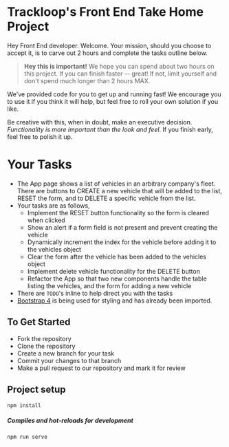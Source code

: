 Trackloop's Front End Take Home Project
===

Hey Front End developer. Welcome. Your mission, should you choose to accept it, is to carve out 2 hours and complete the tasks outline below.

> **Hey this is important!**
> We hope you can spend about two hours on this project. If you can finish faster -- great! If not, limit yourself and don't spend much longer than 2 hours MAX.

We've provided code for you to get up and running fast!  We encourage you to use it if you think it will help, but feel free to roll your own solution if you like.

Be creative with this, when in doubt, make an executive decision. *Functionality is more important than the look and feel*. If you finish early, feel free to polish it up.

# Your Tasks
* The App page shows a list of vehicles in an arbitrary company's fleet. There are buttons to CREATE a new vehicle that will be added to the list, RESET the form, and to DELETE a specific vehicle from the list.
* Your tasks are as follows,
    * Implement the RESET button functionality so the form is cleared when clicked
    * Show an alert if a form field is not present and prevent creating the vehicle
    * Dynamically increment the index for the vehicle before adding it to the vehicles object
    * Clear the form after the vehicle has been added to the vehicles object
    * Implement delete vehicle functionality for the DELETE button
    * Refactor the App so that two new components handle the table listing the vehicles, and the form for adding a new vehicle
* There are `TODO`'s inline to help direct you with the tasks
* [Bootstrap 4](https://getbootstrap.com/docs/4.0/getting-started/introduction/) is being used for styling and has already been imported.

## To Get Started

* Fork the repository
* Clone the repository
* Create a new branch for your task
* Commit your changes to that branch
* Make a pull request to our repository and mark it for review

## Project setup

```
npm install
```

##### Compiles and hot-reloads for development
```
npm run serve
```
